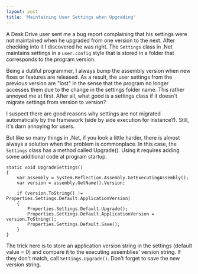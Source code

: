 ```yaml
---
layout: post  
title: 'Maintaining User Settings when Upgrading'
---
```

A Desk Drive user sent me a bug report complaining that his settings were not maintained when he upgraded from one version to the next. After checking into it I discovered he was right. The `Settings` class in .Net maintains settings in a `user.config` style that is stored in a folder that corresponds to the program version.

Being a dutiful programmer, I always bump the assembly version when new fixes or features are released. As a result, the user settings from the previous version are "lost" in the sense that the program no longer accesses them due to the change in the settings folder name. This rather annoyed me at first. After all, what good is a settings class if it doesn't migrate settings from version to version?

I suspect there are good reasons why settings are not migrated automatically by the framework (side by side execution for instance?). Still, it's darn annoying for users.

But like so many things in .Net, if you look a little harder, there is almost always a solution when the problem is commonplace. In this case, the `Settings` class has a method called Upgrade(). Using it requires adding some additional code at program startup.
    
    static void UpgradeSettings()
    {
        var assembly = System.Reflection.Assembly.GetExecutingAssembly();
        var version = assembly.GetName().Version;
    
        if (version.ToString() != Properties.Settings.Default.ApplicationVersion)
        {
            Properties.Settings.Default.Upgrade();
            Properties.Settings.Default.ApplicationVersion = version.ToString();
            Properties.Settings.Default.Save();
        }
    }

The trick here is to store an application version string in the settings (default value = 0) and compare it to the executing assemblies' version string. If they don't match, call `Settings.Upgrade()`. Don't forget to save the new version string.

